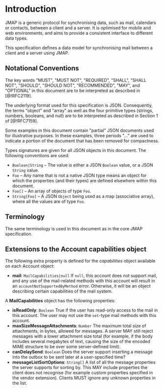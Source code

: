 # Introduction

JMAP is a generic protocol for synchronising data, such as mail, calendars or contacts, between a client and a server. It is optimised for mobile and web environments, and aims to provide a consistent interface to different data types.

This specification defines a data model for synchronising mail between a client and a server using JMAP.

## Notational Conventions

The key words "MUST", "MUST NOT", "REQUIRED", "SHALL", "SHALL NOT", "SHOULD", "SHOULD NOT", "RECOMMENDED", "MAY", and "OPTIONAL" in this document are to be interpreted as described in [@!RFC2119].

The underlying format used for this specification is JSON. Consequently, the terms "object" and "array" as well as the four primitive types (strings, numbers, booleans, and null) are to be interpreted as described in Section 1 of [@!RFC7159].

Some examples in this document contain "partial" JSON documents used for illustrative purposes.  In these examples, three periods "..." are used to indicate a portion of the document that has been removed for compactness.

Types signatures are given for all JSON objects in this document. The following conventions are used:

* `Boolean|String` – The value is either a JSON `Boolean` value, or a JSON `String` value.
* `Foo` – Any name that is not a native JSON type means an object for which the properties (and their types) are defined elsewhere within this document.
* `Foo[]` – An array of objects of type `Foo`.
* `String[Foo]` – A JSON `Object` being used as a map (associative array), where all the values are of type `Foo`.

## Terminology

The same terminology is used in this document as in the core JMAP specification.

## Extensions to the Account capabilities object

The following extra property is defined for the *capabilities* object available on each Account object:

- **mail**: `MailCapabilities|null`
  If `null`, this account does not support mail, and any use of the mail-related methods with this account will result in an `accountNotSupportedByMethod` error. Otherwise, it will be an object describing certain capabilities of the mail system.

A **MailCapabilities** object has the following properties:

- **isReadOnly**: `Boolean`
  True if the user has read-only access to the mail in this account. The user may not use the `set`-type mail methods with this account.
- **maxSizeMessageAttachments**: `Number`
  The maximum total size of attachments, in bytes, allowed for messages. A server MAY still reject messages with a lower attachment size total (for example, if the body includes several megabytes of text, causing the size of the encoded MIME structure to be over some server-defined limit).
- **canDelaySend**: `Boolean`
  Does the server support inserting a message into the outbox to be sent later at a user-specified time?
- **messageListSortOptions**: `String[]`
  A list of all the message properties the server supports for sorting by. This MAY include properties the client does not recognise (for example custom properties specified in the vendor extension). Clients MUST ignore any unknown properties in the list.
